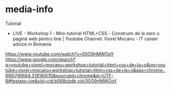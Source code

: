 # media-info

Tutorial 
- LIVE - Workshop 1 - Mini-tutorial HTML+CSS - Construim de la zero o pagină web pentru tine | Youtube Channel: Viorel Mocanu - IT career advice in Romania
  
https://www.youtube.com/watch?v=00O9rlMWOoY
https://www.google.com/search?q=youtube+viorel+mocanu+workshop+tutorial+html+css+de+la+o&oq=youtube+viorel+mocanu+workshop+tutorial+html+css+de+la+o&aqs=chrome..69i57j69i64.31918j0j15&sourceid=chrome&ie=UTF-8#fpstate=ive&vld=cid:b568cbdb,vid:00O9rlMWOoY
